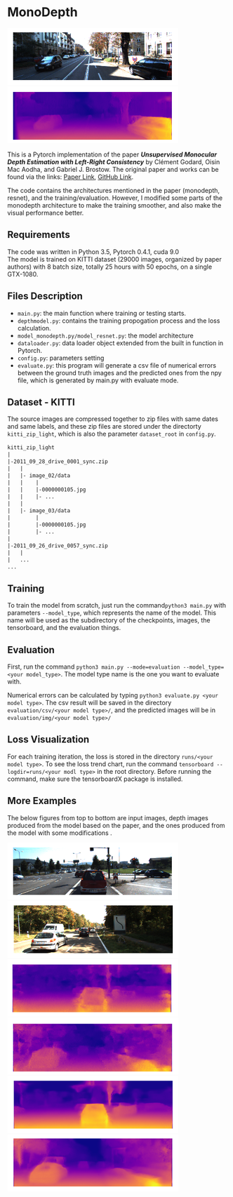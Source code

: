 # MonoDepth

<img src="https://github.com/zon5566/MonoDepth/blob/master/img/input_1.png" height="130"/><img src="https://github.com/zon5566/MonoDepth/blob/master/img/light_1.png" height="130"/>

This is a Pytorch implementation of the paper ***_Unsupervised Monocular Depth Estimation with Left-Right Consistency_*** by Clément Godard, Oisin Mac Aodha, and Gabriel J. Brostow. The original paper and works can be found via the links: <a href='https://arxiv.org/abs/1609.03677'>Paper Link</a>, <a href='https://github.com/mrharicot/monodepth'>GitHub Link</a>.

The code contains the architectures mentioned in the paper (monodepth, resnet), and the training/evaluation. However, I modified some parts of the monodepth architecture to make the training smoother, and also make the visual performance better.

## Requirements
The code was written in Python 3.5, Pytorch 0.4.1, cuda 9.0<br>
The model is trained on KITTI dataset (29000 images, organized by paper authors) with 8 batch size, totally 25 hours with 50 epochs, on a single GTX-1080.

## Files Description
* ```main.py```: the main function where training or testing starts.
* ```depthmodel.py```: contains the training propogation process and the loss calculation.
* ```model_monodepth.py/model_resnet.py```: the model architecture
* ```dataloader.py```: data loader object extended from the built in function in Pytorch.
* ```config.py```: parameters setting
* ```evaluate.py```: this program will generate a csv file of numerical errors between the ground truth images and the predicted ones from the npy file, which is generated by main.py with evaluate mode.

## Dataset -  KITTI
The source images are compressed together to zip files with same dates and same labels, and these zip files are stored under the directorty ```kitti_zip_light```, which is also the parameter ```dataset_root``` in ```config.py```.

```
kitti_zip_light
|
|-2011_09_28_drive_0001_sync.zip
|   |
|   |- image_02/data
|   |    |
|   |    |-0000000105.jpg
|   |    |- ...
|   |
|   |- image_03/data
|        |
|        |-0000000105.jpg
|        |- ...
|     
|-2011_09_26_drive_0057_sync.zip
|   |
|   ...
...

```

## Training
To train the model from scratch, just run the command```python3 main.py``` with parameters ```--model_type```, which represents the name of the model. This name will be used as the subdirectory of the checkpoints, images, the tensorboard, and the evaluation things.

## Evaluation
First, run the command ```python3 main.py --mode=evaluation --model_type=<your model_type>```. The model type name is the one you want to evaluate with.

Numerical errors can be calculated by typing ```python3 evaluate.py <your model type>```. The csv result will be saved in the directory ```evaluation/csv/<your model type>/```, and the predicted images will be in ```evaluation/img/<your model type>/```

## Loss Visualization
For each training iteration, the loss is stored in the directory ```runs/<your model type>```. To see the loss trend chart, run the command ```tensorboard --logdir=runs/<your modl type>``` in the root directory. Before running the command, make sure the tensorboardX package is installed.

## More Examples
The below figures from top to bottom are input images, depth images produced from the model based on the paper, and the ones produced from the model with some modifications .

<img src="https://github.com/zon5566/MonoDepth/blob/master/img/input_trafficlight.png" height="130"/><img src="https://github.com/zon5566/MonoDepth/blob/master/img/input_guide.png" height="130"/>
<img src="https://github.com/zon5566/MonoDepth/blob/master/img/depth_trafficlight.png" height="130"/><img src="https://github.com/zon5566/MonoDepth/blob/master/img/depth_guide.png" height="130"/>
<img src="https://github.com/zon5566/MonoDepth/blob/master/img/dp_trafficlight.png" height="130"/><img src="https://github.com/zon5566/MonoDepth/blob/master/img/dp_guide.png" height="130"/>
